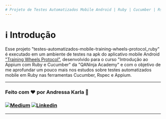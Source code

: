 ```yaml
---
# Projeto de Testes Automatizados Mobile Android | Ruby | Cucumber | Rspec | Appium :test_tube:
---
```

# :information_source: Introdução
Esse projeto "testes-automatizados-mobile-training-wheels-protocol_ruby" é executado em um ambiente de testes na apk do aplicativo mobile Android ["Training Wheels Protocol"](https://drive.google.com/file/d/1wtuh1SyKWbhDRpUejxMvfzH4Fs9Cmo87/view?usp=sharing), desenvolvido para o curso "Introdução ao Appium com Ruby e Cucumber" da "QANinja Academy" e com o objetivo de me aprofundar um pouco mais nos estudos sobre testes automatizados mobile em Ruby nas ferramentas Cucumber, Rspec e Appium.


---
### Feito com ❤️ por Andressa Karla :wave: 

### [![Medium](https://img.shields.io/badge/-Medium-595D60?style=plastic&logo=Medium&logoColor=white&link=https://medium.com/@andressakarla)](https://medium.com/@andressakarla) [![Linkedin](https://img.shields.io/badge/-LinkedIn-595D60?style=plastic&logo=Linkedin&logoColor=white&link=https://www.linkedin.com/in/andressakarla//)](https://www.linkedin.com/in/andressakarla/)

---
